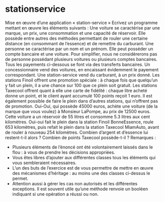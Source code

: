 # stationservice
Mise en œuvre d’une application « station-service »
Ecrivez un programme mettant en œuvre les éléments suivants :
Une voiture se caractérise par une marque, un prix, une consommation et une capacité de réservoir.
Elle possède entre autres des méthodes permettant de rouler une certaine distance (en consommant
de l’essence) et de remettre du carburant.
Une personne se caractérise par un nom et un prénom. Elle peut posséder un compte bancaire et
une voiture. Pour simplifier, nous ne considérerons pas de personne possédant plusieurs voitures ou
plusieurs comptes bancaires. Tous les payements ci-dessous se font via des transferts bancaires.
Un concessionnaire vend des voitures, en encaissant évidemment le payement correspondant.
Une station-service vend du carburant, à un prix donné.
Les stations Finoil offrent une promotion spéciale : à chaque fois que quelqu’un y fait un plein, il a
une chance sur 100 que ce plein soit gratuit.
Les stations Taxecool offrent quant à elle une carte de fidélité : chaque litre acheté donne un point,
et le client ayant accumulé 100 points reçoit 1 euro.
Il est également possible de faire le plein dans d’autres stations, qui n’offrent pas de promotion.
Oui-Oui, qui possède 45000 euros, achète une voiture (de la marque que vous voulez) à Monsieur
LaPompe, au prix de 12500 euros. Cette voiture a un réservoir de 55 litres et consomme 5.3 litres aux
cent kilomètres. Oui-oui fait le plein dans la station Finoil BonneEssence, roule 653 kilomètres, puis
refait le plein dans la station Taxecool MiamAuto, avant de rouler à nouveau 254 kilomètres.
Combien d’argent et d’essence lui restent-t-il alors ? Combien de points Taxecool possède-t-il ?
Remarques :
- Plusieurs éléments de l’énoncé ont été volontairement laissés dans le flou : à vous de
prendre les décisions appropriées.
- Vous êtes libres d’ajouter aux différentes classes tous les éléments qui vous sembleraient
nécessaires.
- L’un des buts de l’exercice est de vous permettre de mettre en œuvre des mécanismes
d’héritage : au moins une des classes ci-dessus le permet.
- Attention aussi à gérer les cas non autorisés et les différentes exceptions. Il est souvent utile
qu’une méthode renvoie un booléen indiquant si une opération a réussi ou non.
